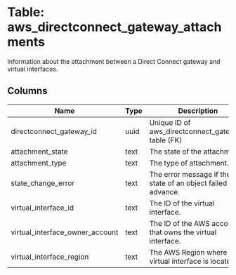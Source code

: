 
# Table: aws_directconnect_gateway_attachments
Information about the attachment between a Direct Connect gateway and virtual interfaces.
## Columns
| Name        | Type           | Description  |
| ------------- | ------------- | -----  |
|directconnect_gateway_id|uuid|Unique ID of aws_directconnect_gateways table (FK)|
|attachment_state|text|The state of the attachment.|
|attachment_type|text|The type of attachment.|
|state_change_error|text|The error message if the state of an object failed to advance.|
|virtual_interface_id|text|The ID of the virtual interface.|
|virtual_interface_owner_account|text|The ID of the AWS account that owns the virtual interface.|
|virtual_interface_region|text|The AWS Region where the virtual interface is located.|
